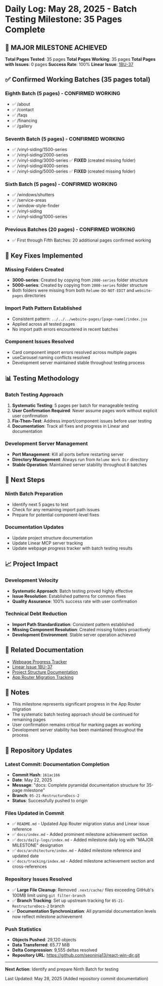 # Daily Log: May 28, 2025 - Batch Testing Milestone: 35 Pages Complete

## 🎯 MAJOR MILESTONE ACHIEVED

**Total Pages Tested**: 35 pages
**Total Pages Working**: 35 pages
**Total Pages with Issues**: 0 pages
**Success Rate**: 100%
**Linear Issue**: [1BU-37](https://linear.app/1builder/issue/1BU-37/milestone-completed-35-pages-across-8-testing-batches)

## ✅ Confirmed Working Batches (35 pages total)

### **Eighth Batch (5 pages) - CONFIRMED WORKING**
- ✅ /about
- ✅ /contact
- ✅ /faqs
- ✅ /financing
- ✅ /gallery

### **Seventh Batch (5 pages) - CONFIRMED WORKING**
- ✅ /vinyl-siding/1500-series
- ✅ /vinyl-siding/2000-series
- ✅ /vinyl-siding/3000-series ✅ **FIXED** (created missing folder)
- ✅ /vinyl-siding/4000-series
- ✅ /vinyl-siding/5000-series ✅ **FIXED** (created missing folder)

### **Sixth Batch (5 pages) - CONFIRMED WORKING**
- ✅ /windows/shutters
- ✅ /service-areas
- ✅ /window-style-finder
- ✅ /vinyl-siding
- ✅ /vinyl-siding/1000-series

### **Previous Batches (20 pages) - CONFIRMED WORKING**
- ✅ First through Fifth Batches: 20 additional pages confirmed working

## 🔧 Key Fixes Implemented

### **Missing Folders Created**
- **3000-series**: Created by copying from `2000-series` folder structure
- **5000-series**: Created by copying from `2000-series` folder structure
- Both folders were missing from both `Relume-DO-NOT-EDIT` and `website-pages` directories

### **Import Path Pattern Established**
- Consistent pattern: `../../../website-pages/[page-name]/index.jsx`
- Applied across all tested pages
- No import path errors encountered in recent batches

### **Component Issues Resolved**
- Card component import errors resolved across multiple pages
- useCarousel naming conflicts resolved
- Development server maintained stable throughout testing process

## 📊 Testing Methodology

### **Batch Testing Approach**
1. **Systematic Testing**: 5 pages per batch for manageable testing
2. **User Confirmation Required**: Never assume pages work without explicit user confirmation
3. **Fix-Then-Test**: Address import/component issues before user testing
4. **Documentation**: Track all fixes and progress in Linear and documentation

### **Development Server Management**
- **Port Management**: Kill all ports before restarting server
- **Directory Management**: Always run from `Relume Work Dir` directory
- **Stable Operation**: Maintained server stability throughout 8 batches

## 🎯 Next Steps

### **Ninth Batch Preparation**
- Identify next 5 pages to test
- Check for any remaining import path issues
- Prepare for potential component-level fixes

### **Documentation Updates**
- Update project structure documentation
- Update Linear MCP server tracking
- Update webpage progress tracker with batch testing results

## 📈 Project Impact

### **Development Velocity**
- **Systematic Approach**: Batch testing proved highly effective
- **Issue Resolution**: Established patterns for common fixes
- **Quality Assurance**: 100% success rate with user confirmation

### **Technical Debt Reduction**
- **Import Path Standardization**: Consistent pattern established
- **Missing Component Resolution**: Created missing folders proactively
- **Development Environment**: Stable server operation achieved

## 🔗 Related Documentation

- [Webpage Progress Tracker](../tracking/webpage-progress-tracker.md)
- [Linear Issue 1BU-37](https://linear.app/1builder/issue/1BU-37/milestone-completed-35-pages-across-8-testing-batches)
- [Project Structure Documentation](../architecture/project-structure-current-state.md)
- [App Router Migration Tracking](../migration/app-router-migration-tracking.md)

## 📝 Notes

- This milestone represents significant progress in the App Router migration
- The systematic batch testing approach should be continued for remaining pages
- User confirmation remains critical for marking pages as working
- Development server stability has been maintained throughout the process

## 🚀 Repository Updates

### **Latest Commit: Documentation Completion**
- **Commit Hash**: `161ac166`
- **Date**: May 22, 2025
- **Message**: "docs: Complete pyramidal documentation structure for 35-page milestone"
- **Branch**: `05-21-RestructureDocs-2`
- **Status**: Successfully pushed to origin

### **Files Updated in Commit**
- ✅ `README.md` - Updated App Router migration status and Linear issue reference
- ✅ `docs/index.md` - Added prominent milestone achievement section
- ✅ `docs/daily-logs/index.md` - Added milestone daily log with "MAJOR MILESTONE" designation
- ✅ `docs/architecture/index.md` - Added milestone reference and updated date
- ✅ `docs/tracking/index.md` - Added milestone achievement section and cross-references

### **Repository Issues Resolved**
- ✅ **Large File Cleanup**: Removed `.next/cache/` files exceeding GitHub's 100MB limit using `git filter-branch`
- ✅ **Branch Tracking**: Set up upstream tracking for `05-21-RestructureDocs-2` branch
- ✅ **Documentation Synchronization**: All pyramidal documentation levels now reflect milestone achievement

### **Push Statistics**
- **Objects Pushed**: 29,120 objects
- **Data Transferred**: 65.77 MiB
- **Delta Compression**: 9,555 deltas resolved
- **Repository URL**: https://github.com/seoninja13/react-win-dir.git

---

**Next Action**: Identify and prepare Ninth Batch for testing

Last Updated: May 28, 2025 (Added repository commit documentation)

